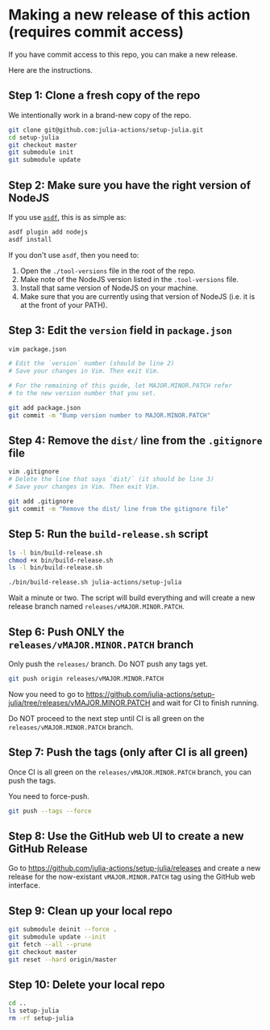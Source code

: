 # Making a new release of this action (requires commit access)

If you have commit access to this repo, you can make a new release.

Here are the instructions.

## Step 1: Clone a fresh copy of the repo

We intentionally work in a brand-new copy of the repo.

```bash
git clone git@github.com:julia-actions/setup-julia.git
cd setup-julia
git checkout master
git submodule init
git submodule update
```

## Step 2: Make sure you have the right version of NodeJS

If you use [`asdf`](https://asdf-vm.com/), this is as simple as:

```bash
asdf plugin add nodejs
asdf install
```

If you don't use `asdf`, then you need to:
1. Open the `./tool-versions` file in the root of the repo.
2. Make note of the NodeJS version listed in the `.tool-versions` file.
3. Install that same version of NodeJS on your machine.
4. Make sure that you are currently using that version of NodeJS (i.e. it is at the front of your PATH).

## Step 3: Edit the `version` field in `package.json`

```bash
vim package.json

# Edit the `version` number (should be line 2)
# Save your changes in Vim. Then exit Vim.

# For the remaining of this guide, let MAJOR.MINOR.PATCH refer
# to the new version number that you set.

git add package.json
git commit -m "Bump version number to MAJOR.MINOR.PATCH"
```

## Step 4: Remove the `dist/` line from the `.gitignore` file

```bash
vim .gitignore
# Delete the line that says `dist/` (it should be line 3)
# Save your changes in Vim. Then exit Vim.

git add .gitignore
git commit -m "Remove the dist/ line from the gitignore file"
```

## Step 5: Run the `build-release.sh` script

```bash
ls -l bin/build-release.sh
chmod +x bin/build-release.sh
ls -l bin/build-release.sh

./bin/build-release.sh julia-actions/setup-julia
```

Wait a minute or two. The script will build everything and will create a new release branch named `releases/vMAJOR.MINOR.PATCH`.

## Step 6: Push ONLY the `releases/vMAJOR.MINOR.PATCH` branch

Only push the `releases/` branch. Do NOT push any tags yet.

```bash
git push origin releases/vMAJOR.MINOR.PATCH
```

Now you need to go to https://github.com/julia-actions/setup-julia/tree/releases/vMAJOR.MINOR.PATCH and wait for CI to finish running.

Do NOT proceed to the next step until CI is all green on the `releases/vMAJOR.MINOR.PATCH` branch.

## Step 7: Push the tags (only after CI is all green)

Once CI is all green on the `releases/vMAJOR.MINOR.PATCH` branch, you can push the tags.

You need to force-push.

```bash
git push --tags --force
```

## Step 8: Use the GitHub web UI to create a new GitHub Release

Go to https://github.com/julia-actions/setup-julia/releases  and create a new release for the now-existant `vMAJOR.MINOR.PATCH` tag using the GitHub web interface.

## Step 9: Clean up your local repo

```bash
git submodule deinit --force .
git submodule update --init
git fetch --all --prune
git checkout master
git reset --hard origin/master
```

## Step 10: Delete your local repo

```bash
cd ..
ls setup-julia
rm -rf setup-julia
```
